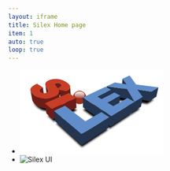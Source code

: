 ```yaml
---
layout: iframe
title: Silex Home page
item: 1
auto: true
loop: true
---
```


* ![Silex Logo](www_silex_me/silex-logo.png)
* ![Silex UI](www_silex_me/silex-ui.gif)

